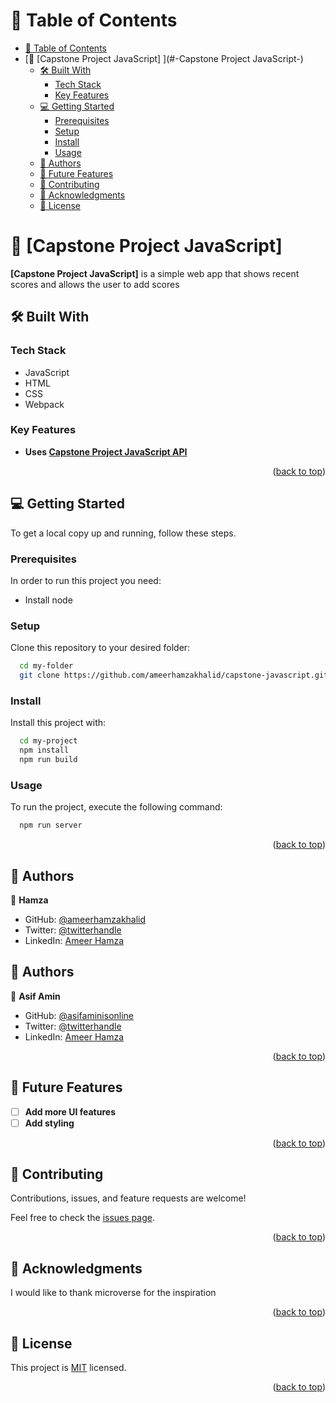 <a name="readme-top"></a>

<!-- TABLE OF CONTENTS -->

# 📗 Table of Contents

- [📗 Table of Contents](#-table-of-contents)
- [📖 \[Capstone Project JavaScript\] ](#-Capstone Project JavaScript-)
  - [🛠 Built With ](#-built-with-)
    - [Tech Stack ](#tech-stack-)
    - [Key Features ](#key-features-)
  - [💻 Getting Started ](#-getting-started-)
    - [Prerequisites](#prerequisites)
    - [Setup](#setup)
    - [Install](#install)
    - [Usage](#usage)
  - [👥 Authors ](#-authors-)
  - [🔭 Future Features ](#-future-features-)
  - [🤝 Contributing ](#-contributing-)
  - [🙏 Acknowledgments ](#-acknowledgments-)
  - [📝 License ](#-license-)

<!-- PROJECT DESCRIPTION -->

# 📖 [Capstone Project JavaScript] <a name="about-project"></a>

**[Capstone Project JavaScript]** is a simple web app that shows recent scores and allows the user to add scores

## 🛠 Built With <a name="built-with"></a>

### Tech Stack <a name="tech-stack"></a>

- JavaScript
- HTML
- CSS
- Webpack

<!-- Features -->

### Key Features <a name="key-features"></a>

- **Uses [Capstone Project JavaScript API](https://www.themealdb.com/api)**

<!-- <p align="right">(<a href="#readme-top">back to top</a>)</p>

## 🚀 Live Demo <a name="live-demo"></a>

- [Live Demo Link](https://ameerhamzakhalid.github.io/capstone-javascript/) -->

<p align="right">(<a href="#readme-top">back to top</a>)</p>

<!-- GETTING STARTED -->

## 💻 Getting Started <a name="getting-started"></a>

To get a local copy up and running, follow these steps.

### Prerequisites

In order to run this project you need:

- Install node

### Setup

Clone this repository to your desired folder:

```sh
  cd my-folder
  git clone https://github.com/ameerhamzakhalid/capstone-javascript.git
```

### Install

Install this project with:

```sh
  cd my-project
  npm install
  npm run build
```

### Usage

To run the project, execute the following command:

```sh
  npm run server
```

<!---
### Run tests

To run tests, run the following command:


Example command:

```sh
  bin/rails test test/models/article_test.rb
```
--->
<!---

### Deployment

You can deploy this project using:

<!--
Example:

```sh

```
 -->

<p align="right">(<a href="#readme-top">back to top</a>)</p>

<!-- AUTHORS -->

## 👥 Authors <a name="authors"></a>

👤 **Hamza**

- GitHub: [@ameerhamzakhalid](https://github.com/ameerhamzakhalid)
- Twitter: [@twitterhandle](https://twitter.com/ameeerhamza1997)
- LinkedIn: [Ameer Hamza](https://www.linkedin.com/in/choudhary-hamza-37b17a141/)

## 👥 Authors <a name="authors"></a>

👤 **Asif Amin**

- GitHub: [@asifaminisonline](https://github.com/asifaminisonline)
- Twitter: [@twitterhandle](https://twitter.com/AminAmi53306702)
- LinkedIn: [Ameer Hamza](https://www.linkedin.com/in/asif-amin-723680251/)

<p align="right">(<a href="#readme-top">back to top</a>)</p>

<!-- FUTURE FEATURES -->

## 🔭 Future Features <a name="future-features"></a>

- [ ] **Add more UI features**
- [ ] **Add styling**

<p align="right">(<a href="#readme-top">back to top</a>)</p>

<!-- CONTRIBUTING -->

## 🤝 Contributing <a name="contributing"></a>

Contributions, issues, and feature requests are welcome!

Feel free to check the [issues page](https://github.com/ameerhamzakhalid/capstone-javascript/issues).

<p align="right">(<a href="#readme-top">back to top</a>)</p>

<!-- ACKNOWLEDGEMENTS -->

## 🙏 Acknowledgments <a name="acknowledgements"></a>

I would like to thank microverse for the inspiration

<p align="right">(<a href="#readme-top">back to top</a>)</p>

<!-- LICENSE -->

## 📝 License <a name="license"></a>

This project is [MIT](./LICENSE) licensed.

<p align="right">(<a href="#readme-top">back to top</a>)</p>
